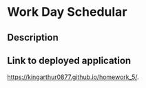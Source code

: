 # Work Day Schedular

## Description

## Link to deployed application

https://kingarthur0877.github.io/homework_5/.
